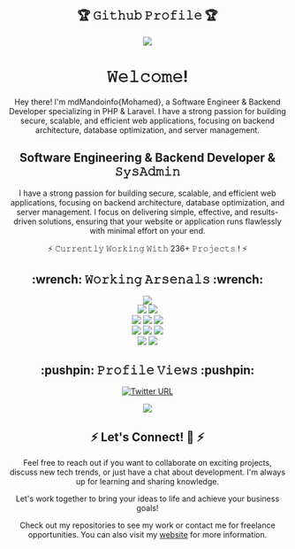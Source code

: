 
<h2 align="center">🏆 𝙶𝚒𝚝𝚑𝚞𝚋 𝙿𝚛𝚘𝚏𝚒𝚕𝚎 🏆</h2>

<p align="center">
  <img src="https://github-profile-trophy.vercel.app/?username=mdMandoinfo&theme=onedark"/>
</p>

<h1 align="center">𝚆𝚎𝚕𝚌𝚘𝚖𝚎!</h1>
<p align="center">
Hey there! I'm mdMandoinfo{Mohamed}, a Software Engineer & Backend Developer specializing in PHP & Laravel. I have a strong passion for building secure, scalable, and efficient web applications, focusing on backend architecture, database optimization, and server management.
</p>

<h2 align="center">Software Engineering & Backend Developer & 𝚂𝚢𝚜𝙰𝚍𝚖𝚒𝚗</h2>
<p align="center">
I have a strong passion for building secure, scalable, and efficient web applications, focusing on backend architecture, database optimization, and server management. I focus on delivering simple, effective, and results-driven solutions, ensuring that your website or application runs flawlessly with minimal effort on your end.
</p>

<p align="center">
  ⚡ 𝙲𝚞𝚛𝚛𝚎𝚗𝚝𝚕𝚢 𝚆𝚘𝚛𝚔𝚒𝚗𝚐 𝚆𝚒𝚝𝚑 236+ 𝙿𝚛𝚘𝚓𝚎𝚌𝚝𝚜 ! ⚡
</p>

<h2 align="center">:wrench: 𝚆𝚘𝚛𝚔𝚒𝚗𝚐 𝙰𝚛𝚜𝚎𝚗𝚊𝚕𝚜 :wrench:</h2>

<p align="center">
  <img src="https://img.shields.io/badge/-Laravel-3776AB?style=for-the-badge&logo=laravel&logoColor=red"> <br>
  <img src="https://img.shields.io/badge/-PHP-3776AB?style=for-the-badge&logo=php&logoColor=white">
  <img src="https://img.shields.io/badge/-JavaScript-black?style=for-the-badge&logo=javascript&logoColor=eed718"> <br>
  <img src="https://img.shields.io/badge/-HTML5-E34F26?style=for-the-badge&logo=html5&logoColor=white">
  <img src="https://img.shields.io/badge/-CSS3-1572B6?style=for-the-badge&logo=css3&logoColor=white">
  <img src="https://img.shields.io/badge/-Bootstrap-563D7C?style=for-the-badge&logo=bootstrap&logoColor=white"> <br>
  <img src="https://img.shields.io/badge/-MySQL-003B57?style=for-the-badge&logo=MySQL&logoColor=white">
  <img src="https://img.shields.io/badge/-SQL-003B57?style=for-the-badge&logo=SQL&logoColor=white">
  <img src="https://img.shields.io/badge/-Git-F05032?style=for-the-badge&logo=Git&logoColor=white"> <br> 
  <img src="https://img.shields.io/badge/-Linux-black?style=for-the-badge&logo=Linux&logoColor=white">
  <img src="https://img.shields.io/badge/-Windows-0078D6?style=for-the-badge&logo=Windows">
</p>

<h2 align="center">:pushpin: 𝙿𝚛𝚘𝚏𝚒𝚕𝚎 𝚅𝚒𝚎𝚠𝚜 :pushpin:</h2>
<p align="center"><a href="https://twitter.com/@mdMandoinfo" target="blank"><img alt="Twitter URL" src="https://img.shields.io/twitter/url?label=Follow%20mdMandoinfo&style=social&url=https%3A%2F%2Ftwitter.com%2FmdMandoinfo"></a> </p>

<p align="center">
  <img src="https://profile-counter.glitch.me/mdMandoinfo/count.svg">
</p>

<h2 align="center">⚡ Let's Connect! 🤝 ⚡</h2>
<p align="center">
Feel free to reach out if you want to collaborate on exciting projects, discuss new tech trends, or just have a chat about development. I'm always up for learning and sharing knowledge.
</p>
<p align="center">
Let's work together to bring your ideas to life and achieve your business goals!
</p>
<p align="center">
Check out my repositories to see my work or contact me for freelance opportunities. You can also visit my <a href="https://mdmando.info/#contact" target="_blank">website</a> for more information.
</p>
